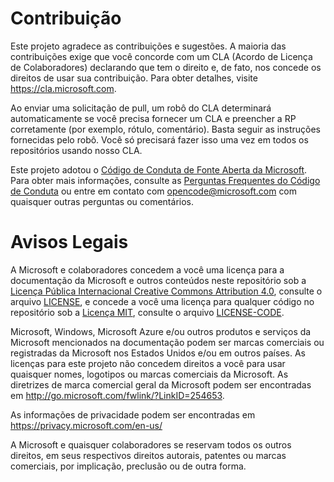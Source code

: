 
# <a name="contributing"></a>Contribuição
Este projeto agradece as contribuições e sugestões.  A maioria das contribuições exige que você concorde com um CLA (Acordo de Licença de Colaboradores) declarando que tem o direito e, de fato, nos concede os direitos de usar sua contribuição. Para obter detalhes, visite https://cla.microsoft.com.

Ao enviar uma solicitação de pull, um robô do CLA determinará automaticamente se você precisa fornecer um CLA e preencher a RP corretamente (por exemplo, rótulo, comentário). Basta seguir as instruções fornecidas pelo robô. Você só precisará fazer isso uma vez em todos os repositórios usando nosso CLA.

Este projeto adotou o [Código de Conduta de Fonte Aberta da Microsoft](https://opensource.microsoft.com/codeofconduct/).
Para obter mais informações, consulte as [Perguntas Frequentes do Código de Conduta](https://opensource.microsoft.com/codeofconduct/faq/) ou entre em contato com [ opencode@microsoft.com](mailto:opencode@microsoft.com) com quaisquer outras perguntas ou comentários.

# <a name="legal-notices"></a>Avisos Legais
A Microsoft e colaboradores concedem a você uma licença para a documentação da Microsoft e outros conteúdos neste repositório sob a [Licença Pública Internacional Creative Commons Attribution 4.0](https://creativecommons.org/licenses/by/4.0/legalcode), consulte o arquivo [LICENSE](LICENSE.md), e concede a você uma licença para qualquer código no repositório sob a [Licença MIT](https://opensource.org/licenses/MIT), consulte o arquivo [LICENSE-CODE](LICENSE-CODE.md).

Microsoft, Windows, Microsoft Azure e/ou outros produtos e serviços da Microsoft mencionados na documentação podem ser marcas comerciais ou registradas da Microsoft nos Estados Unidos e/ou em outros países.
As licenças para este projeto não concedem direitos a você para usar quaisquer nomes, logotipos ou marcas comerciais da Microsoft.
As diretrizes de marca comercial geral da Microsoft podem ser encontradas em http://go.microsoft.com/fwlink/?LinkID=254653.

As informações de privacidade podem ser encontradas em https://privacy.microsoft.com/en-us/

A Microsoft e quaisquer colaboradores se reservam todos os outros direitos, em seus respectivos direitos autorais, patentes ou marcas comerciais, por implicação, preclusão ou de outra forma.

